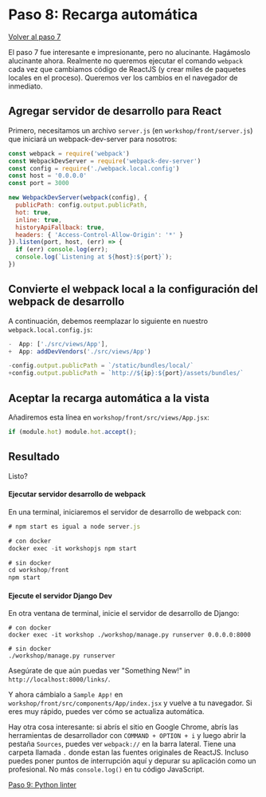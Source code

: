# Paso 8: Recarga automática

[Volver al paso 7](https://gitlab.com/FedeG/django-react-workshop/tree/step7_use_the_bundle)

El paso 7 fue interesante e impresionante, pero no alucinante. Hagámoslo alucinante ahora.
Realmente no queremos ejecutar el comando `webpack` cada vez que cambiamos código de
ReactJS (y crear miles de paquetes locales en el proceso).
Queremos ver los cambios en el navegador de inmediato.

## Agregar servidor de desarrollo para React
Primero, necesitamos un archivo `server.js` (en `workshop/front/server.js`) que iniciará un webpack-dev-server para nosotros:
```javascript
const webpack = require('webpack')
const WebpackDevServer = require('webpack-dev-server')
const config = require('./webpack.local.config')
const host = '0.0.0.0'
const port = 3000

new WebpackDevServer(webpack(config), {
  publicPath: config.output.publicPath,
  hot: true,
  inline: true,
  historyApiFallback: true,
  headers: { 'Access-Control-Allow-Origin': '*' }
}).listen(port, host, (err) => {
  if (err) console.log(err);
  console.log(`Listening at ${host}:${port}`);
})
```

## Convierte el webpack local a la configuración del webpack de desarrollo
A continuación, debemos reemplazar lo siguiente en nuestro `webpack.local.config.js`:
```javascript
-  App: ['./src/views/App'],
+  App: addDevVendors('./src/views/App')

-config.output.publicPath = `/static/bundles/local/`
+config.output.publicPath = `http://${ip}:${port}/assets/bundles/`
```

## Aceptar la recarga automática a la vista
Añadiremos esta línea en `workshop/front/src/views/App.jsx`:
```javascript
if (module.hot) module.hot.accept();
```

## Resultado
Listo?

#### Ejecutar servidor desarrollo de webpack
En una terminal, iniciaremos el servidor de desarrollo de webpack con:
```javascript
# npm start es igual a node server.js

# con docker
docker exec -it workshopjs npm start

# sin docker
cd workshop/front
npm start
```

#### Ejecute el servidor Django Dev
En otra ventana de terminal, inicie el servidor de desarrollo de Django:
```
# con docker
docker exec -it workshop ./workshop/manage.py runserver 0.0.0.0:8000

# sin docker
./workshop/manage.py runserver
```

Asegúrate de que aún puedas ver "Something New!" in `http://localhost:8000/links/`.

Y ahora cámbialo a `Sample App!` en `workshop/front/src/components/App/index.jsx` y
vuelve a tu navegador.
Si eres muy rápido, puedes ver cómo se actualiza automática.

Hay otra cosa interesante: si abrís el sitio en Google Chrome, abrís
las herramientas de desarrollador con `COMMAND + OPTION + i` y luego abrir la pestaña `Sources`,
puedes ver `webpack://` en la barra lateral.
Tiene una carpeta llamada `.` donde estan las fuentes originales de ReactJS.
Incluso puedes poner puntos de interrupción aquí y depurar su aplicación como un profesional.
No más `console.log()` en tu código JavaScript.

[Paso 9: Python linter](https://gitlab.com/FedeG/django-react-workshop/tree/step9_python_linter)
